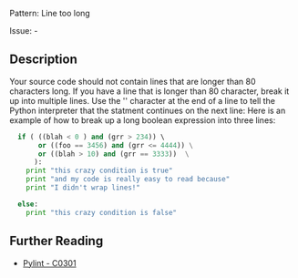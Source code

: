 Pattern: Line too long

Issue: -

## Description
Your source code should not contain lines that are longer than 80 characters long. If you have a line that is longer than 80 character, break it up into multiple lines. Use the '\' character at the end of a line to tell the Python interpreter that the statment continues on the next line: Here is an example of how to break up a long boolean expression into three lines:
```python
  if ( ((blah < 0 ) and (grr > 234)) \ 
       or ((foo == 3456) and (grr <= 4444)) \
       or ((blah > 10) and (grr == 3333))  \
      ): 
    print "this crazy condition is true"    	
    print "and my code is really easy to read because"
    print "I didn't wrap lines!"

  else:
    print "this crazy condition is false"    	
```

## Further Reading

* [Pylint - C0301](http://pylint-messages.wikidot.com/messages:c0301)